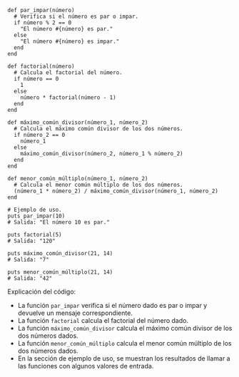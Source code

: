 ```
def par_impar(número)
  # Verifica si el número es par o impar.
  if número % 2 == 0
    "El número #{número} es par."
  else
    "El número #{número} es impar."
  end
end

def factorial(número)
  # Calcula el factorial del número.
  if número == 0
    1
  else
    número * factorial(número - 1)
  end
end

def máximo_común_divisor(número_1, número_2)
  # Calcula el máximo común divisor de los dos números.
  if número_2 == 0
    número_1
  else
    máximo_común_divisor(número_2, número_1 % número_2)
  end
end

def menor_común_múltiplo(número_1, número_2)
  # Calcula el menor común múltiplo de los dos números.
  (número_1 * número_2) / máximo_común_divisor(número_1, número_2)
end

# Ejemplo de uso.
puts par_impar(10)
# Salida: "El número 10 es par."

puts factorial(5)
# Salida: "120"

puts máximo_común_divisor(21, 14)
# Salida: "7"

puts menor_común_múltiplo(21, 14)
# Salida: "42"
```

Explicación del código:

* La función `par_impar` verifica si el número dado es par o impar y devuelve un mensaje correspondiente.
* La función `factorial` calcula el factorial del número dado.
* La función `máximo_común_divisor` calcula el máximo común divisor de los dos números dados.
* La función `menor_común_múltiplo` calcula el menor común múltiplo de los dos números dados.
* En la sección de ejemplo de uso, se muestran los resultados de llamar a las funciones con algunos valores de entrada.